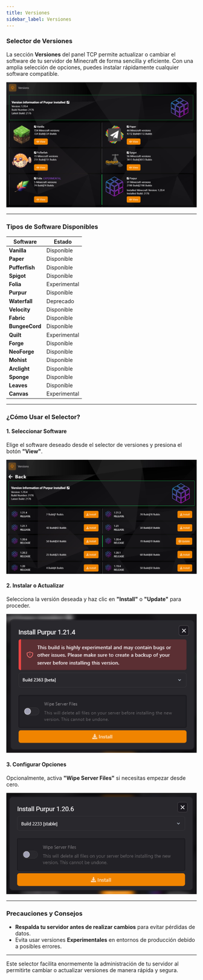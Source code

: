 ```yaml
---
title: Versiones
sidebar_label: Versiones
---
```


### Selector de Versiones

La sección **Versiones** del panel TCP permite actualizar o cambiar el software de tu servidor de Minecraft de forma sencilla y eficiente. Con una amplia selección de opciones, puedes instalar rápidamente cualquier software compatible.

![Selector de Versiones](../../static/tcp_assets/imgs/versions1.png)

---

### Tipos de Software Disponibles

| **Software**     | **Estado**   |
|-------------------|--------------|
| **Vanilla**       | Disponible   |
| **Paper**         | Disponible   |
| **Pufferfish**    | Disponible   |
| **Spigot**        | Disponible   |
| **Folia**         | Experimental |
| **Purpur**        | Disponible   |
| **Waterfall**     | Deprecado    |
| **Velocity**      | Disponible   |
| **Fabric**        | Disponible   |
| **BungeeCord**    | Disponible   |
| **Quilt**         | Experimental |
| **Forge**         | Disponible   |
| **NeoForge**      | Disponible   |
| **Mohist**        | Disponible   |
| **Arclight**      | Disponible   |
| **Sponge**        | Disponible   |
| **Leaves**        | Disponible   |
| **Canvas**        | Experimental |

---

### ¿Cómo Usar el Selector?

#### 1. **Seleccionar Software**
Elige el software deseado desde el selector de versiones y presiona el botón **"View"**.

![Selector de Software](../../static/tcp_assets/imgs/versions2.png)

#### 2. **Instalar o Actualizar**
Selecciona la versión deseada y haz clic en **"Install"** o **"Update"** para proceder.

![Instalación](../../static/tcp_assets/imgs/versions3.png)

#### 3. **Configurar Opciones**
Opcionalmente, activa **"Wipe Server Files"** si necesitas empezar desde cero.

![Configuración de Instalación](../../static/tcp_assets/imgs/versions4.png)

---

### Precauciones y Consejos

- **Respalda tu servidor antes de realizar cambios** para evitar pérdidas de datos.
- Evita usar versiones **Experimentales** en entornos de producción debido a posibles errores.

---

Este selector facilita enormemente la administración de tu servidor al permitirte cambiar o actualizar versiones de manera rápida y segura.
